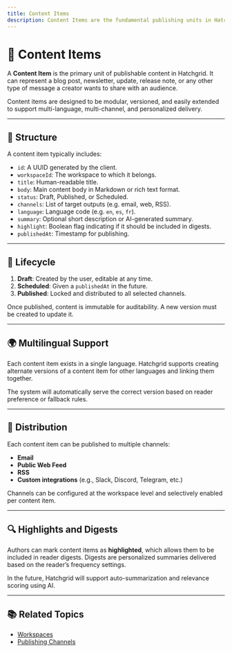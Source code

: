 ```yaml
---
title: Content Items
description: Content Items are the fundamental publishing units in Hatchgrid.
---
```


# 📝 Content Items

A **Content Item** is the primary unit of publishable content in Hatchgrid. It can represent a blog post, newsletter, update, release note, or any other type of message a creator wants to share with an audience.

Content items are designed to be modular, versioned, and easily extended to support multi-language, multi-channel, and personalized delivery.

---

## 🧩 Structure

A content item typically includes:

- `id`: A UUID generated by the client.
- `workspaceId`: The workspace to which it belongs.
- `title`: Human-readable title.
- `body`: Main content body in Markdown or rich text format.
- `status`: Draft, Published, or Scheduled.
- `channels`: List of target outputs (e.g. email, web, RSS).
- `language`: Language code (e.g. `en`, `es`, `fr`).
- `summary`: Optional short description or AI-generated summary.
- `highlight`: Boolean flag indicating if it should be included in digests.
- `publishedAt`: Timestamp for publishing.

---

## 🔄 Lifecycle

1. **Draft**: Created by the user, editable at any time.
2. **Scheduled**: Given a `publishedAt` in the future.
3. **Published**: Locked and distributed to all selected channels.

Once published, content is immutable for auditability. A new version must be created to update it.

---

## 🌍 Multilingual Support

Each content item exists in a single language. Hatchgrid supports creating alternate versions of a content item for other languages and linking them together.

The system will automatically serve the correct version based on reader preference or fallback rules.

---

## 📢 Distribution

Each content item can be published to multiple channels:

- **Email**
- **Public Web Feed**
- **RSS**
- **Custom integrations** (e.g., Slack, Discord, Telegram, etc.)

Channels can be configured at the workspace level and selectively enabled per content item.

---

## 🔍 Highlights and Digests

Authors can mark content items as **highlighted**, which allows them to be included in reader digests. Digests are personalized summaries delivered based on the reader’s frequency settings.

In the future, Hatchgrid will support auto-summarization and relevance scoring using AI.

---

## 📚 Related Topics

- [Workspaces](/core-concepts/workspace)
- [Publishing Channels](/user-guide/publish-channels)

